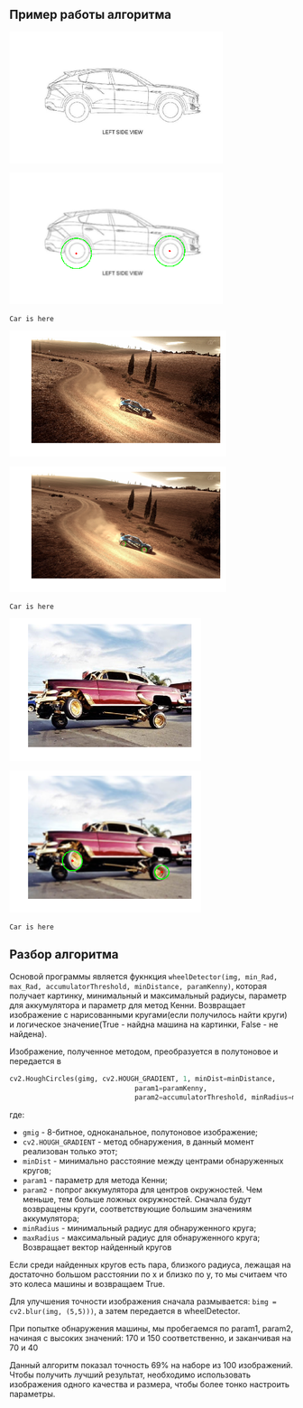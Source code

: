 
## Пример работы алгоритма



![png](demo_img/output_3_0.png)



![png](demo_img/output_3_1.png)


    Car is here



![png](demo_img/output_4_0.png)



![png](demo_img/output_4_1.png)


    Car is here




![png](demo_img/output_5_0.png)



![png](demo_img/output_5_1.png)


    Car is here


## Разбор алгоритма

Основой программы является фукнкция
`wheelDetector(img, min_Rad, max_Rad, accumulatorThreshold, minDistance, paramKenny)`, которая получает картинку, минимальный и максимальный радиусы, параметр для аккумулятора и параметр для метод Кенни. Возвращает изображение с нарисованными кругами(если получилось найти круги) и логическое значение(True - найдна машина на картинки, False - не найдена).

Изображение, полученное методом, преобразуется в полутоновое и передается в
```python
cv2.HoughCircles(gimg, cv2.HOUGH_GRADIENT, 1, minDist=minDistance,
                               param1=paramKenny,
                               param2=accumulatorThreshold, minRadius=min_Rad, maxRadius=max_Rad)
```
где:
- `gmig` - 8-битное, одноканальное, полутоновое изображение;
- `cv2.HOUGH_GRADIENT` - метод обнаружения, в данный момент реализован только этот;
- `minDist` - минимально расстояние между центрами обнаруженных кругов;
- `param1` - параметр для метода Кенни;
- `param2` - попрог аккумулятора для центров окружностей. Чем меньше, тем больше ложных окружностей. Сначала будут возвращены круги, соответствующие большим
	значениям аккумулятора;
- `minRadius` - минимальный радиус для обнаруженного круга;
- `maxRadius` - максимальный радиус для обнаруженного круга;
Возвращает вектор найденный кругов

Если среди найденных кругов есть пара, близкого радиуса, лежащая на достаточно большом расстоянии по x и близко по y, то мы считаем что это колеса машины и возвращаем True.

Для улучшения точности изображения сначала размывается: `bimg = cv2.blur(img, (5,5)))`, а затем передается в wheelDetector.

При попытке обнаружения машины, мы пробегаемся по param1, param2, начиная с высоких значений: 170 и 150 соответственно, и заканчивая на 70 и 40

Данный алгоритм показал точность 69% на наборе из 100 изображений. Чтобы получить лучший результат, необходимо использовать изображения одного качества и размера, чтобы более тонко настроить параметры.
